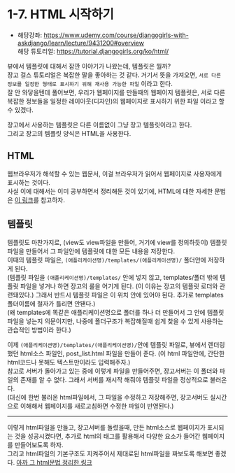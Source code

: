 # 1-7. HTML 시작하기
- 해당강좌: https://www.udemy.com/course/djangogirls-with-askdjango/learn/lecture/9431200#overview  
해당 튜토리얼: https://tutorial.djangogirls.org/ko/html/

뷰에서 템플릿에 대해서 잠깐 이야기가 나왔는데, 템플릿은 뭘까?  
장고 걸스 튜토리얼은 복잡한 말을 좋아하는 것 같다. 거기서 뜻을 가져오면, ```서로 다른 정보를 일정한 형태로 표시하기 위해 재사용 가능한 파일``` 이라고 한다.  
잘 안 와닿을텐데 풀어보면, 우리가 웹페이지를 만들때의 웹페이지 템플릿은, 서로 다른 복잡한 정보들을 일정한 레이아웃(디자인)의 웹페이지로 표시하기 위한 파일 이라고 할 수 있겠다.

장고에서 사용하는 템플릿은 다른 이름없이 그냥 장고 템플릿이라고 한다.  
그리고 장고의 템플릿 양식은 HTML을 사용한다.

## HTML

웹브라우저가 해석할 수 있는 웹문서, 이걸 브라우저가 읽어서 웹페이지로 사용자에게 표시하는 것이다.  
사실 이에 대해서는 이미 공부하면서 정리해둔 것이 있기에, HTML에 대한 자세한 문법은 [이 링크](https://github.com/Kimdonghyeon7645/HTML5-CSS3_Summary)를 참고하자.

## 템플릿

템플릿도 마찬가지로, (view도 view파일을 만들어, 거기에 view를 정의하듯이) 템플릿 파일을 만들어서 그 파일안에 템플릿에 대한 모든 내용을 저장한다.  
이때의 템플릿 파일은, ```(애플리케이션명)/templates/(애플리케이션명)/``` 폴더안에 저장하게 된다.  
(템플릿 파일을 ```(애플리케이션명)/templates/``` 안에 넣지 않고, templates/폴더 밖에 템플릿 파일을 넣거나 하면 장고의 룰을 어기게 된다. (이 이유는 장고의 템플릿 로더와 관련돼있다.) 그래서 반드시 템플릿 파일은 이 위치 안에 있어야 된다. 추가로 templates폴더이름에 철자가 틀리면 안됀다.)  
(왜 templates에 똑같은 애플리케이션명으로 폴더를 하나 더 만들어서 그 안에 템플릿 파일을 넣는지 의문이지만, 나중에 폴더구조가 복잡해질때 쉽게 찾을 수 있게 사용하는 관습적인 방법이라 한다.)

이제 ```(애플리케이션명)/templates/(애플리케이션명)/```안에 템플릿 파일로, 뷰에서 렌더링 했던 html소스 파일인, post_list.html 파일을 만들어 준다. (이 html 파일안에, 간단한 html코드나 못해도 텍스트만이라도 입력해주자.)  
참고로 서버가 돌아가고 있는 중에 이렇게 파일을 만들어주면, 장고서버는 이 폴더와 파일의 존재를 알 수 없다. 그래서 서버를 재시작 해줘야 템플릿 파일을 정상적으로 불러온다.  
(대신에 한번 불러온 html파일에서, 그 파일을 수정하고 저장해주면, 장고서버도 실시간으로 이해해서 웹페이지를 새로고침하면 수정한 파일이 반영된다.)

---

이렇게 html파일을 만들고, 장고서버를 돌렸을때, 만든 html소스로 웹페이지가 표시되는 것을 성공시켰다면, 추가로 html의 태그를 활용해서 다양한 요소가 들어간 웹페이지를 만들어보도록 하자.  
그리고 html파일의 기본구조도 지켜주어서 제대로된 html파일을 짜보도록 해보면 좋겠다. [아까 그 html문법 정리한 링크](https://github.com/Kimdonghyeon7645/HTML5-CSS3_Summary)
